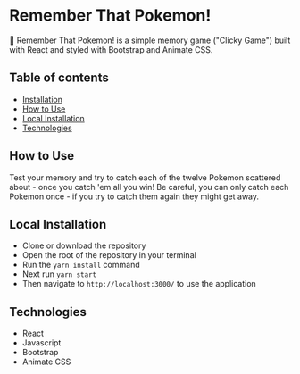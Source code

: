 # Remember That Pokemon!
💭 Remember That Pokemon! is a simple memory game ("Clicky Game") built with React and styled with Bootstrap and Animate CSS.


## Table of contents
  * [Installation](#installation)  
  * [How to Use](#how-to)
  * [Local Installation](#installation)
  * [Technologies](#technologies)

## <a name="how-to"></a> How to Use
Test your memory and try to catch each of the twelve Pokemon scattered about - once you catch 'em all you win! Be careful, you can only catch each Pokemon once - if you try to catch them again they might get away.

## <a name="installation"></a> Local Installation
- Clone or download the repository
- Open the root of the repository in your terminal
- Run the `yarn install` command
- Next run `yarn start`
- Then navigate to `http://localhost:3000/` to use the application

## <a name="technologies"></a> Technologies
- React
- Javascript
- Bootstrap
- Animate CSS